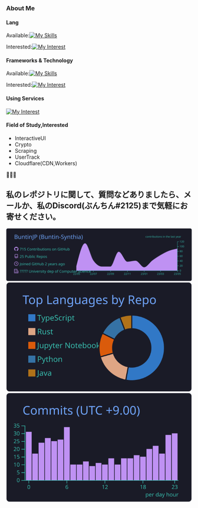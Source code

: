 ### About Me

#### Lang
Available:[![My Skills](https://skillicons.dev/icons?i=ts,js,py,java,c)](https://buntin.xyz)

Interested:[![My Interest](https://skillicons.dev/icons?i=rust,go,crystal)](https://buntin.xyz)

#### Frameworks & Technology

Available:[![My Skills](https://skillicons.dev/icons?i=react,redux,nodejs,docker,tensorflow)](https://buntin.xyz)

Interested:[![My Interest](https://skillicons.dev/icons?i=tauri,astro,nextjs,svelte)](https://buntin.xyz)

#### Using Services

[![My Interest](https://skillicons.dev/icons?i=cloudflare,nginx,azure,gcp,linux,discord,neovim,vscode)](https://buntin.xyz)

#### Field of Study,Interested

- InteractiveUI
- Crypto
- Scraping
- UserTrack
- Cloudflare(CDN,Workers)

🤌🤌🤌
## 私のレポジトリに関して、質問などありましたら、メールか、私のDiscord(ぶんちん#2125)まで気軽にお寄せください。

[![](https://raw.githubusercontent.com/BuntinJP/BuntinJP/main/profile-summary-card-output/tokyonight/0-profile-details.svg)](https://buntin.xyz)
[![](https://raw.githubusercontent.com/BuntinJP/BuntinJP/main/profile-summary-card-output/tokyonight/1-repos-per-language.svg)](https://buntin.xyz) 
[![](https://raw.githubusercontent.com/BuntinJP/BuntinJP/main/profile-summary-card-output/tokyonight/4-productive-time.svg)](https://buntin.xyz)
